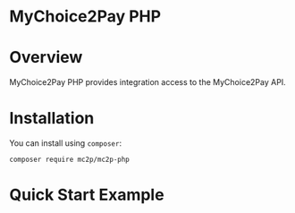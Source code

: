 # MyChoice2Pay PHP


# Overview

MyChoice2Pay PHP provides integration access to the MyChoice2Pay API.


# Installation

You can install using `composer`:

    composer require mc2p/mc2p-php

# Quick Start Example
